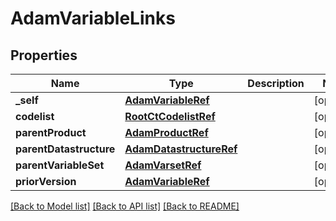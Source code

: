 # AdamVariableLinks

## Properties
Name | Type | Description | Notes
------------ | ------------- | ------------- | -------------
**_self** | [**AdamVariableRef**](AdamVariableRef.md) |  | [optional] 
**codelist** | [**RootCtCodelistRef**](RootCtCodelistRef.md) |  | [optional] 
**parentProduct** | [**AdamProductRef**](AdamProductRef.md) |  | [optional] 
**parentDatastructure** | [**AdamDatastructureRef**](AdamDatastructureRef.md) |  | [optional] 
**parentVariableSet** | [**AdamVarsetRef**](AdamVarsetRef.md) |  | [optional] 
**priorVersion** | [**AdamVariableRef**](AdamVariableRef.md) |  | [optional] 

[[Back to Model list]](../README.md#documentation-for-models) [[Back to API list]](../README.md#documentation-for-api-endpoints) [[Back to README]](../README.md)


